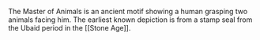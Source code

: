 The Master of Animals is an ancient motif showing a human grasping two animals facing him. The earliest known depiction is from a stamp seal from the Ubaid period in the [[Stone Age]].